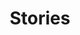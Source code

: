 ---
aliases: ["posts", "articles", "blog", "showcase", "docs", "stories"]

title: "Stories"
description: Stories of life and living in the country of Vekllei.

type: stories
layout: stories

tags: ["index"]
color: millmint
---